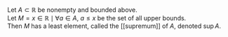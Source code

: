 Let $A \subset \mathbb{R}$ be nonempty and bounded above.  
Let $M = {x \in \mathbb{R} \mid \forall a \in A,\ a \leq x}$ be the set of all upper bounds.  
Then $M$ has a least element, called the [[supremum]] of $A$, denoted $\sup A$.